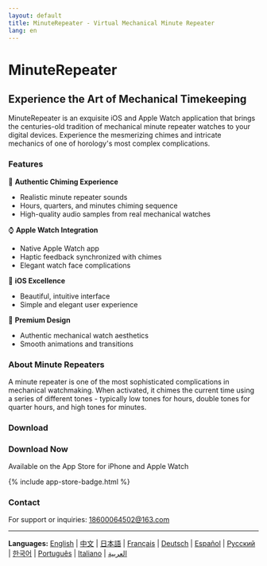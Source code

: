 ```yaml
---
layout: default
title: MinuteRepeater - Virtual Mechanical Minute Repeater
lang: en
---
```


# MinuteRepeater
## Experience the Art of Mechanical Timekeeping

MinuteRepeater is an exquisite iOS and Apple Watch application that brings the centuries-old tradition of mechanical minute repeater watches to your digital devices. Experience the mesmerizing chimes and intricate mechanics of one of horology's most complex complications.

### Features

🎵 **Authentic Chiming Experience**
- Realistic minute repeater sounds
- Hours, quarters, and minutes chiming sequence
- High-quality audio samples from real mechanical watches

⌚ **Apple Watch Integration**
- Native Apple Watch app
- Haptic feedback synchronized with chimes
- Elegant watch face complications

📱 **iOS Excellence**
- Beautiful, intuitive interface
- Simple and elegant user experience

🎨 **Premium Design**
- Authentic mechanical watch aesthetics
- Smooth animations and transitions

### About Minute Repeaters

A minute repeater is one of the most sophisticated complications in mechanical watchmaking. When activated, it chimes the current time using a series of different tones - typically low tones for hours, double tones for quarter hours, and high tones for minutes.

### Download

<div class="download-section">
<h3>Download Now</h3>
<p>Available on the App Store for iPhone and Apple Watch</p>
{% include app-store-badge.html %}
</div>

### Contact

For support or inquiries: [18600064502@163.com](mailto:18600064502@163.com)

---

**Languages:** [English](/) | [中文](/zh) | [日本語](/ja) | [Français](/fr) | [Deutsch](/de) | [Español](/es) | [Русский](/ru) | [한국어](/ko) | [Português](/pt) | [Italiano](/it) | [العربية](/ar)